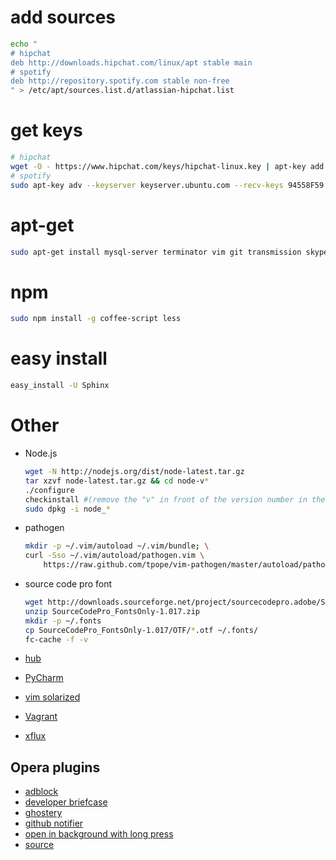 # add sources
```sh
echo "
# hipchat
deb http://downloads.hipchat.com/linux/apt stable main
# spotify
deb http://repository.spotify.com stable non-free
" > /etc/apt/sources.list.d/atlassian-hipchat.list
```

# get keys

```sh
# hipchat
wget -O - https://www.hipchat.com/keys/hipchat-linux.key | apt-key add -
# spotify
sudo apt-key adv --keyserver keyserver.ubuntu.com --recv-keys 94558F59
```

# apt-get
```sh
sudo apt-get install mysql-server terminator vim git transmission skype vlc gimp apcalc bpython chromium-browser firefox wine virtualbox libreoffice hipchat spotify-client ubuntuone-client ubuntuone-control-panel ubuntuone-client-proxy ubuntuone-control-panel-qt p7zip p7zip-full npm python gconf-editor tree subversion vim-gnome libxml2-dev libxslt-dev g++ make checkinstall python-virtualenv libmysqlclient-dev python-mysqldb python-dev python3-dev texlive-fonts-recommended latex-beamer texpower texlive-pictures texlive-latex-extra texlive-lang-polish imagemagick opera curl rake
```

# npm
```sh
sudo npm install -g coffee-script less
```

# easy install
```sh
easy_install -U Sphinx
```

# Other

* Node.js
  ```sh
  wget -N http://nodejs.org/dist/node-latest.tar.gz
  tar xzvf node-latest.tar.gz && cd node-v*
  ./configure
  checkinstall #(remove the "v" in front of the version number in the dialog)
  sudo dpkg -i node_*
  ```

* pathogen
  ```sh
  mkdir -p ~/.vim/autoload ~/.vim/bundle; \
  curl -Sso ~/.vim/autoload/pathogen.vim \
      https://raw.github.com/tpope/vim-pathogen/master/autoload/pathogen.vim
  ```

* source code pro font
  ```sh
  wget http://downloads.sourceforge.net/project/sourcecodepro.adobe/SourceCodePro_FontsOnly-1.017.zip
  unzip SourceCodePro_FontsOnly-1.017.zip
  mkdir -p ~/.fonts
  cp SourceCodePro_FontsOnly-1.017/OTF/*.otf ~/.fonts/
  fc-cache -f -v
  ```

* [hub](https://github.com/github/hub)
* [PyCharm](https://www.jetbrains.com/pycharm/download/index.html)
* [vim solarized](https://github.com/altercation/vim-colors-solarized)
* [Vagrant](http://downloads.vagrantup.com/)
* [xflux](http://justgetflux.com/linux.html)

## Opera plugins

* [adblock](https://addons.opera.com/en/extensions/details/opera-adblock)
* [developer briefcase](https://addons.opera.com/en/extensions/details/the-developer-briefcase)
* [ghostery](https://addons.opera.com/en/extensions/details/ghostery)
* [github notifier](https://addons.opera.com/en/extensions/details/github-notifier)
* [open in background with long press](https://addons.opera.com/en/extensions/details/open-in-background-with-long-press)
* [source](https://addons.opera.com/en/extensions/details/source)
